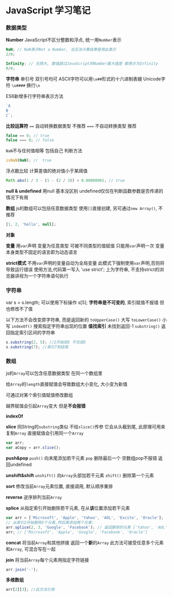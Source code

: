 JavaScript 学习笔记
==========

### 数据类型

**Number**
JavaScript不区分整数和浮点, 统一用`Number`表示
``` js
NaN; // NaN表示Not a Number, 当无法计算结果是用此表示
2/0;

Infinity; // 无限大, 数值超过JavaScript的Number最大值是 都表示为Infinity
0/0;
```

**字符串**
单引号 双引号均可
ASCII字符可以用`\x##`形式的十六进制表嫂
Unicode字符 `\u####`
换行`\n`

ES6新增多行字符串表示方法
``` js
`A
B
C`;
```

**比较运算符**
`==` 自动转换数据类型 不推荐
`===` 不自动转换类型 推荐
``` js
false == 0; // true
false === 0; // false
```

`NaN`不与任何值相等 包括自己
判断方法
``` js
isNaN(NaN); //  true
```

浮点数比较 计算差值的绝对值小于某阈值
``` js
Math.abs(1 / 3 - (1 - (2 / 3)) < 0.00000001; // true
```

**null & undefined**
用null 基本没区别
undefined仅仅在判断函数参数是否传递的情况下有用

**数组**
js的数组可以包括任意数据类型
使用`[]`直接创建, 另可通过`new Array()`, 不推荐
``` js
[1, 2, 'hello', null];
```

**对象**


**变量**
用`var`声明
变量为任意类型 可被不同类型的值赋值
只能用`var`声明一次
变量本身类型不固定的语言即为动态语言

**strict模式**
不用`var`声明的变量自动为全局变量
此模式下强制使用`var`声明,否则将导致运行错误
使用方法,代码第一写入
'use strict';
上为字符串, 不支持strict的浏览器讲视为一个字符串语句执行

### 字符串
var s =
s.length;
可以使用下标操作 s[5];
**字符串是不可变的**, 索引赋值不报错 但也修改不了值

以下方法不会改变原字符串, 而是返回新的
`toUpperCase()` 大写
`toLowerCase()` 小写
`indexOf()` 搜索指定字符串出现的位置 **值找索引**
未找到返回-1
`substring()` 返回指定索引区间的字符串
``` js
s.substring(2, 5); //2开始到5 不包括5
s.substring(7); //索引7到结尾
```

### 数组
js的`Array`可以包含任意数据类型 在同一个数组里

给`Array`的`length`直接赋值会导致数组大小变化, 大小变为新值

可通过对某个索引值赋值修改数组

越界赋值会引起`Array`变大 但是**不会报错**

**indexOf**

**slice**
同String的`substring`类似
不给`slice()`传参 它会从头截到尾, 此原理可用来复制`Array`
直接赋值会引用同一个`Array`
``` js
var arr;
var aCopy = arr.slice();
```
**push&pop**
`push()` 向末尾添加若干元素
`pop` 删除最后一个 空数组pop不报错 返回undefined

**unshift&shift**
`unshift()` 向`Array`头部加若干元素
`shift()` 删除第一个元素

**sort**
修改当前`Array`元素位置, 直接调用, 默认顺序重排

**reverse**
逆序排列当前`Array`

**splice**
从指定索引开始删除若干元素, 在从**该**位置添加若干元素
``` js
var arr = ['Microsoft', 'Apple', 'Yahoo', 'AOL', 'Excite', 'Oracle'];
// 从索引2开始删除3个元素,然后再添加两个元素:
arr.splice(2, 3, 'Google', 'Facebook'); // 返回删除的元素 ['Yahoo', 'AOL', 'Excite']
arr; // ['Microsoft', 'Apple', 'Google', 'Facebook', 'Oracle']
```

**concat**
将当前`Array`和其他拼接 返回一个**新**的`Array`
此方法可接受任意多个元素和`Array`, 可混合写在一起

**join**
将当前`Array`每个元素用指定字符链接
``` js
arr.join('-');
```

**多维数组**
``` js
arr[2][3]; //此方法引用
```
